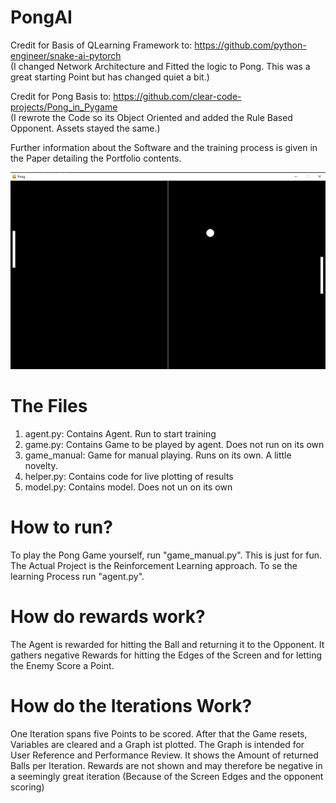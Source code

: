 # PongAI
Credit for Basis of QLearning Framework to: https://github.com/python-engineer/snake-ai-pytorch  
(I changed Network Architecture and Fitted the logic to Pong. This was a great starting Point but has changed quiet a bit.)

Credit for Pong Basis to: https://github.com/clear-code-projects/Pong_in_Pygame  
(I rewrote the Code so its Object Oriented and added the Rule Based Opponent. Assets stayed the same.) 

Further information about the Software and the training process is given in the Paper detailing the Portfolio contents.

![img](https://github.com/gerbklee/PongAI/blob/main/Screenshot%202021-07-30%20115311.png)

# The Files
1. agent.py: Contains Agent. Run to start training
2. game.py: Contains Game to be played by agent. Does not run on its own
3. game_manual: Game for manual playing. Runs on its own. A little novelty.
4. helper.py: Contains code for live plotting of results
5. model.py: Contains model. Does not un on its own

# How to run?
To play the Pong Game yourself, run "game_manual.py". This is just for fun. The Actual Project is the Reinforcement Learning approach.
To se the learning Process run "agent.py".

# How do rewards work?
The Agent is rewarded for hitting the Ball and returning it to the Opponent. It gathers negative Rewards for hitting the Edges of the Screen and for letting the Enemy Score a Point. 

# How do the Iterations Work?
One Iteration spans five Points to be scored. After that the Game resets, Variables are cleared and a Graph ist plotted. The Graph is intended for User Reference and Performance Review. It shows the Amount of returned Balls per Iteration. Rewards are not shown and may therefore be negative in a seemingly great iteration (Because of the Screen Edges and the opponent scoring)
